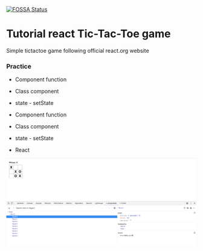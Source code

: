 [![FOSSA Status](https://app.fossa.com/api/projects/custom%2B31577%2Fgithub.com%2Flfernandez79%2FreactTictactoe.svg?type=large)](https://app.fossa.com/projects/custom%2B31577%2Fgithub.com%2Flfernandez79%2FreactTictactoe?ref=badge_large)

# Tutorial react Tic-Tac-Toe game
 Simple tictactoe game following official react.org website

### Practice

* Component function
* Class component
* state - setState

* Component function
* Class component
* state - setState
* React


![ScreenShot](./src/screenTic.png)
